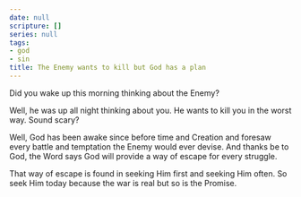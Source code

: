 ```yaml
---
date: null
scripture: []
series: null
tags:
- god
- sin
title: The Enemy wants to kill but God has a plan
---
```



Did you wake up this morning thinking about the Enemy?

Well, he was up all night thinking about you. He wants to kill you in the worst way. Sound scary?

Well, God has been awake since before time and Creation and foresaw every battle and temptation the Enemy would ever devise. And thanks be to God, the Word says God will provide a way of escape for every struggle. 

That way of escape is found in seeking Him first and seeking Him often. So seek Him today because the war is real but so is the Promise. 